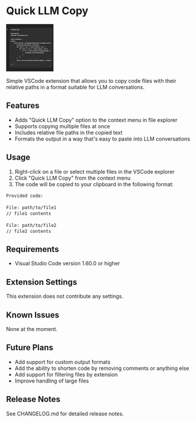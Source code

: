 # Quick LLM Copy

![Extension Icon](images/icon.png)

Simple VSCode extension that allows you to copy code files with their relative paths in a format suitable for LLM conversations.

## Features

- Adds "Quick LLM Copy" option to the context menu in file explorer
- Supports copying multiple files at once
- Includes relative file paths in the copied text
- Formats the output in a way that's easy to paste into LLM conversations

## Usage

1. Right-click on a file or select multiple files in the VSCode explorer
2. Click "Quick LLM Copy" from the context menu
3. The code will be copied to your clipboard in the following format: 

```
Provided code:

File: path/to/file1
// file1 contents

File: path/to/file2
// file2 contents
```


## Requirements

- Visual Studio Code version 1.60.0 or higher

## Extension Settings

This extension does not contribute any settings.

## Known Issues

None at the moment.

## Future Plans

- Add support for custom output formats
- Add the ability to shorten code by removing comments or anything else
- Add support for filtering files by extension
- Improve handling of large files

## Release Notes

See CHANGELOG.md for detailed release notes.
